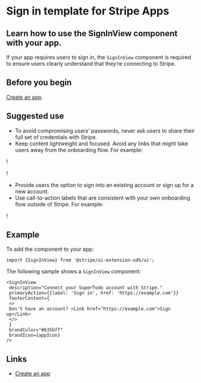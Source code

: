 # Sign in template for Stripe Apps

## Learn how to use the SignInView component with your app.

If your app requires users to sign in, the `SignInView` component is required to
ensure users clearly understand that they’re connecting to Stripe.

## Before you begin

[Create an app](https://docs.stripe.com/stripe-apps/create-app).

## Suggested use

- To avoid compromising users’ passwords, never ask users to share their full
set of credentials with Stripe.
- Keep content lightweight and focused. Avoid any links that might take users
away from the onboarding flow. For example:

!

!

- Provide users the option to sign into an existing account or sign up for a new
account.
- Use call-to-action labels that are consistent with your own onboarding flow
outside of Stripe. For example:

!

## Example

To add the component to your app:

```
import {SignInView} from '@stripe/ui-extension-sdk/ui';
```

The following sample shows a `SignInView` component:

```
<SignInView
 description="Connect your SuperTodo account with Stripe."
 primaryAction={{label: 'Sign in', href: 'https://example.com'}}
 footerContent={
 <>
 Don't have an account? <Link href="https://example.com">Sign up</Link>
 </>
 }
 brandColor="#635bff"
 brandIcon={appIcon}
/>
```

## Links

- [Create an app](https://docs.stripe.com/stripe-apps/create-app)
